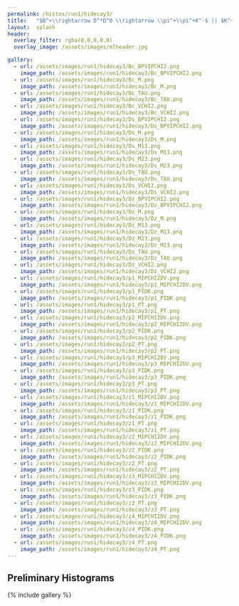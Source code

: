 ```yaml
---
permalink: /histos/run1/hidecay3/
title:   "$B^+\\rightarrow D^*D^0 \\rightarrow \\pi^+\\pi^+K^-$ || $K^+\\pi^-\\pi^+\\pi^-$"
layout:  splash
header:
  overlay_filter: rgba(0,0,0,0.8)
  overlay_image: /assets/images/mlheader.jpg

gallery:
  - url: /assets/images/run1/hidecay3/Bc_BPVIPCHI2.png
    image_path: /assets/images/run1/hidecay3/Bc_BPVIPCHI2.png
  - url: /assets/images/run1/hidecay3/Bc_M.png
    image_path: /assets/images/run1/hidecay3/Bc_M.png
  - url: /assets/images/run1/hidecay3/Bc_TAU.png
    image_path: /assets/images/run1/hidecay3/Bc_TAU.png
  - url: /assets/images/run1/hidecay3/Bc_VCHI2.png
    image_path: /assets/images/run1/hidecay3/Bc_VCHI2.png
  - url: /assets/images/run1/hidecay3/Ds_BPVIPCHI2.png
    image_path: /assets/images/run1/hidecay3/Ds_BPVIPCHI2.png
  - url: /assets/images/run1/hidecay3/Ds_M.png
    image_path: /assets/images/run1/hidecay3/Ds_M.png
  - url: /assets/images/run1/hidecay3/Ds_M13.png
    image_path: /assets/images/run1/hidecay3/Ds_M13.png
  - url: /assets/images/run1/hidecay3/Ds_M23.png
    image_path: /assets/images/run1/hidecay3/Ds_M23.png
  - url: /assets/images/run1/hidecay3/Ds_TAU.png
    image_path: /assets/images/run1/hidecay3/Ds_TAU.png
  - url: /assets/images/run1/hidecay3/Ds_VCHI2.png
    image_path: /assets/images/run1/hidecay3/Ds_VCHI2.png
  - url: /assets/images/run1/hidecay3/Dz_BPVIPCHI2.png
    image_path: /assets/images/run1/hidecay3/Dz_BPVIPCHI2.png
  - url: /assets/images/run1/hidecay3/Dz_M.png
    image_path: /assets/images/run1/hidecay3/Dz_M.png
  - url: /assets/images/run1/hidecay3/Dz_M13.png
    image_path: /assets/images/run1/hidecay3/Dz_M13.png
  - url: /assets/images/run1/hidecay3/Dz_M23.png
    image_path: /assets/images/run1/hidecay3/Dz_M23.png
  - url: /assets/images/run1/hidecay3/Dz_TAU.png
    image_path: /assets/images/run1/hidecay3/Dz_TAU.png
  - url: /assets/images/run1/hidecay3/Dz_VCHI2.png
    image_path: /assets/images/run1/hidecay3/Dz_VCHI2.png
  - url: /assets/images/run1/hidecay3/p1_MIPCHI2DV.png
    image_path: /assets/images/run1/hidecay3/p1_MIPCHI2DV.png
  - url: /assets/images/run1/hidecay3/p1_PIDK.png
    image_path: /assets/images/run1/hidecay3/p1_PIDK.png
  - url: /assets/images/run1/hidecay3/p1_PT.png
    image_path: /assets/images/run1/hidecay3/p1_PT.png
  - url: /assets/images/run1/hidecay3/p2_MIPCHI2DV.png
    image_path: /assets/images/run1/hidecay3/p2_MIPCHI2DV.png
  - url: /assets/images/run1/hidecay3/p2_PIDK.png
    image_path: /assets/images/run1/hidecay3/p2_PIDK.png
  - url: /assets/images/run1/hidecay3/p2_PT.png
    image_path: /assets/images/run1/hidecay3/p2_PT.png
  - url: /assets/images/run1/hidecay3/p3_MIPCHI2DV.png
    image_path: /assets/images/run1/hidecay3/p3_MIPCHI2DV.png
  - url: /assets/images/run1/hidecay3/p3_PIDK.png
    image_path: /assets/images/run1/hidecay3/p3_PIDK.png
  - url: /assets/images/run1/hidecay3/p3_PT.png
    image_path: /assets/images/run1/hidecay3/p3_PT.png
  - url: /assets/images/run1/hidecay3/z1_MIPCHI2DV.png
    image_path: /assets/images/run1/hidecay3/z1_MIPCHI2DV.png
  - url: /assets/images/run1/hidecay3/z1_PIDK.png
    image_path: /assets/images/run1/hidecay3/z1_PIDK.png
  - url: /assets/images/run1/hidecay3/z1_PT.png
    image_path: /assets/images/run1/hidecay3/z1_PT.png
  - url: /assets/images/run1/hidecay3/z2_MIPCHI2DV.png
    image_path: /assets/images/run1/hidecay3/z2_MIPCHI2DV.png
  - url: /assets/images/run1/hidecay3/z2_PIDK.png
    image_path: /assets/images/run1/hidecay3/z2_PIDK.png
  - url: /assets/images/run1/hidecay3/z2_PT.png
    image_path: /assets/images/run1/hidecay3/z2_PT.png
  - url: /assets/images/run1/hidecay3/z3_MIPCHI2DV.png
    image_path: /assets/images/run1/hidecay3/z3_MIPCHI2DV.png
  - url: /assets/images/run1/hidecay3/z3_PIDK.png
    image_path: /assets/images/run1/hidecay3/z3_PIDK.png
  - url: /assets/images/run1/hidecay3/z3_PT.png
    image_path: /assets/images/run1/hidecay3/z3_PT.png
  - url: /assets/images/run1/hidecay3/z4_MIPCHI2DV.png
    image_path: /assets/images/run1/hidecay3/z4_MIPCHI2DV.png
  - url: /assets/images/run1/hidecay3/z4_PIDK.png
    image_path: /assets/images/run1/hidecay3/z4_PIDK.png
  - url: /assets/images/run1/hidecay3/z4_PT.png
    image_path: /assets/images/run1/hidecay3/z4_PT.png
---
```


## Preliminary Histograms
{% include gallery %}
